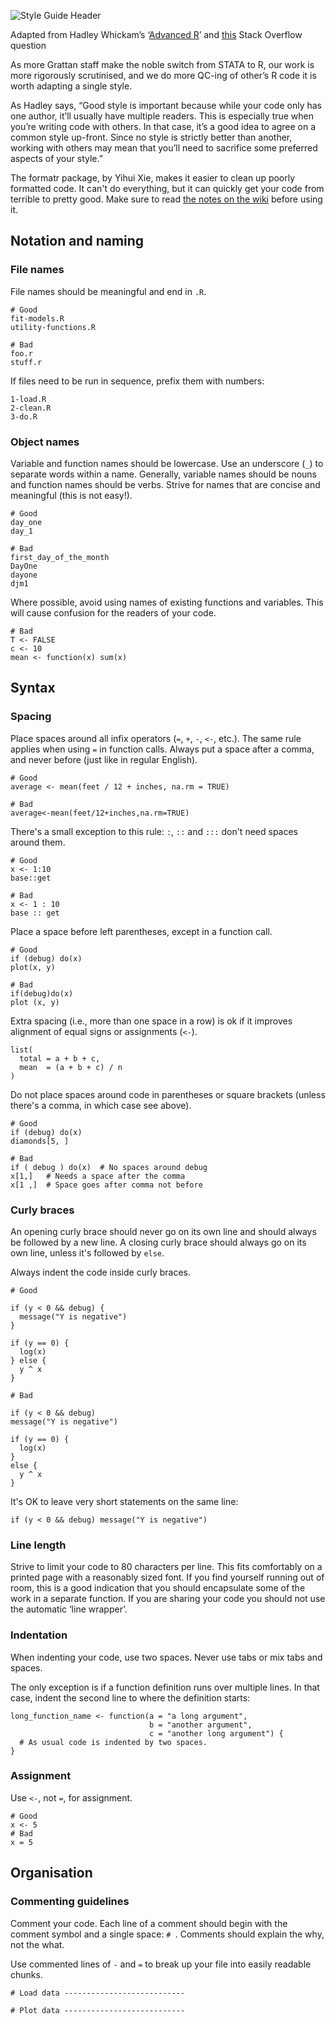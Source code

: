 
![Style Guide Header](http://i.imgur.com/mZvS8Qn.png)

Adapted from Hadley Whickam’s ‘[Advanced R](http://adv-r.had.co.nz/Style.html)’ and [this](http://stackoverflow.com/questions/1429907/workflow-for-statistical-analysis-and-report-writing/) Stack Overflow question

As more Grattan staff make the noble switch from STATA to R, our work is more rigorously scrutinised, and we do more QC-ing of other’s R code it is worth adapting a single style.

As Hadley says, “Good style is important because while your code only has one author, it’ll usually have multiple readers. This is especially true when you’re writing code with others. In that case, it’s a good idea to agree on a common style up-front. Since no style is strictly better than another, working with others may mean that you’ll need to sacrifice some preferred aspects of your style.”

The formatr package, by Yihui Xie, makes it easier to clean up poorly formatted code. It can't do everything, but it can quickly get your code from terrible to pretty good. Make sure to read [the notes on the wiki](https://github.com/yihui/formatR/wiki) before using it.

## Notation and naming

### File names

File names should be meaningful and end in `.R`.

    # Good
    fit-models.R
    utility-functions.R

    # Bad
    foo.r
    stuff.r

If files need to be run in sequence, prefix them with numbers:

    1-load.R
    2-clean.R
    3-do.R

### Object names

Variable and function names should be lowercase. Use an underscore (`_`) to separate words within a name. Generally, variable names should be nouns and function names should be verbs. Strive for names that are concise and meaningful (this is not easy!).

```{r, eval = FALSE}
# Good
day_one
day_1

# Bad
first_day_of_the_month
DayOne
dayone
djm1
```

Where possible, avoid using names of existing functions and variables. This will cause confusion for the readers of your code.

```{r, eval = FALSE}
# Bad
T <- FALSE
c <- 10
mean <- function(x) sum(x)
```

## Syntax

### Spacing

Place spaces around all infix operators (`=`, `+`, `-`, `<-`, etc.). The same rule applies when using `=` in function calls. Always put a space after a comma, and never before (just like in regular English).

```{r, eval = FALSE}
# Good
average <- mean(feet / 12 + inches, na.rm = TRUE)

# Bad
average<-mean(feet/12+inches,na.rm=TRUE)
```

There's a small exception to this rule: `:`, `::` and `:::` don't need spaces around them.

```{r, eval = FALSE}
# Good
x <- 1:10
base::get

# Bad
x <- 1 : 10
base :: get
```

Place a space before left parentheses, except in a function call.

```{r, eval = FALSE}
# Good
if (debug) do(x)
plot(x, y)

# Bad
if(debug)do(x)
plot (x, y)
```

Extra spacing (i.e., more than one space in a row) is ok if it improves alignment of equal signs or assignments (`<-`).

```{r, eval = FALSE}
list(
  total = a + b + c, 
  mean  = (a + b + c) / n
)
```

Do not place spaces around code in parentheses or square brackets (unless there's a comma, in which case see above).

```{r, eval = FALSE}
# Good
if (debug) do(x)
diamonds[5, ]

# Bad
if ( debug ) do(x)  # No spaces around debug
x[1,]   # Needs a space after the comma
x[1 ,]  # Space goes after comma not before
```

### Curly braces

An opening curly brace should never go on its own line and should always be followed by a new line. A closing curly brace should always go on its own line, unless it's followed by `else`.

Always indent the code inside curly braces.

```{r, eval = FALSE}
# Good

if (y < 0 && debug) {
  message("Y is negative")
}

if (y == 0) {
  log(x)
} else {
  y ^ x
}

# Bad

if (y < 0 && debug)
message("Y is negative")

if (y == 0) {
  log(x)
} 
else {
  y ^ x
}
```

It's OK to leave very short statements on the same line:

```{r, eval = FALSE}
if (y < 0 && debug) message("Y is negative")
```

### Line length

Strive to limit your code to 80 characters per line. This fits comfortably on a printed page with a reasonably sized font. If you find yourself running out of room, this is a good indication that you should encapsulate some of the work in a separate function. If you are sharing your code you should not use the automatic ‘line wrapper’.

### Indentation

When indenting your code, use two spaces. Never use tabs or mix tabs and spaces.

The only exception is if a function definition runs over multiple lines. In that case, indent the second line to where the definition starts:

```{r, eval = FALSE}
long_function_name <- function(a = "a long argument", 
                               b = "another argument",
                               c = "another long argument") {
  # As usual code is indented by two spaces.
}
```

### Assignment

Use `<-`, not `=`, for assignment.

```{r}
# Good
x <- 5
# Bad
x = 5
```

## Organisation

### Commenting guidelines

Comment your code. Each line of a comment should begin with the comment symbol and a single space: `# `. Comments should explain the why, not the what.

Use commented lines of `-` and `=` to break up your file into easily readable chunks.

```{r, eval = FALSE}
# Load data ---------------------------

# Plot data ---------------------------
```

 [1]: http://google-styleguide.googlecode.com/svn/trunk/google-r-style.html
